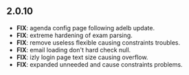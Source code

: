 ## 2.0.10

 - **FIX**: agenda config page following adelb update.
 - **FIX**: extreme hardening of exam parsing.
 - **FIX**: remove useless flexible causing constraints troubles.
 - **FIX**: email loading don't hard check null.
 - **FIX**: izly login page text size causing overflow.
 - **FIX**: expanded unneeded and cause constraints problems.

